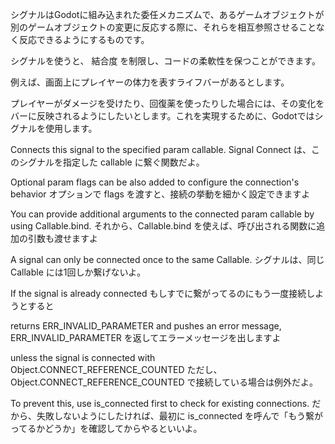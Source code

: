 シグナルはGodotに組み込まれた委任メカニズムで、あるゲームオブジェクトが別のゲームオブジェクトの変更に反応する際に、それらを相互参照させることなく反応できるようにするものです。

シグナルを使うと、 結合度 を制限し、コードの柔軟性を保つことができます。

例えば、画面上にプレイヤーの体力を表すライフバーがあるとします。

プレイヤーがダメージを受けたり、回復薬を使ったりした場合には、その変化をバーに反映されるようにしたいとします。これを実現するために、Godotではシグナルを使用します。

Connects this signal to the specified param callable.
Signal Connect は、このシグナルを指定した callable に繋ぐ関数だよ。

Optional param flags can be also added to configure the connection's behavior
オプションで flags を渡すと、接続の挙動を細かく設定できますよ

You can provide additional arguments to the connected param callable by using Callable.bind.
それから、Callable.bind を使えば、呼び出される関数に追加の引数も渡せますよ

A signal can only be connected once to the same Callable.
シグナルは、同じ Callable には1回しか繋げないよ。

If the signal is already connected
もしすでに繋がってるのにもう一度接続しようとすると

returns ERR_INVALID_PARAMETER and pushes an error message,
ERR_INVALID_PARAMETER を返してエラーメッセージを出しますよ

unless the signal is connected with Object.CONNECT_REFERENCE_COUNTED
ただし、Object.CONNECT_REFERENCE_COUNTED で接続している場合は例外だよ。

To prevent this, use is_connected first to check for existing connections.
だから、失敗しないようにしたければ、最初に is_connected を呼んで「もう繋がってるかどうか」を確認してからやるといいよ。
